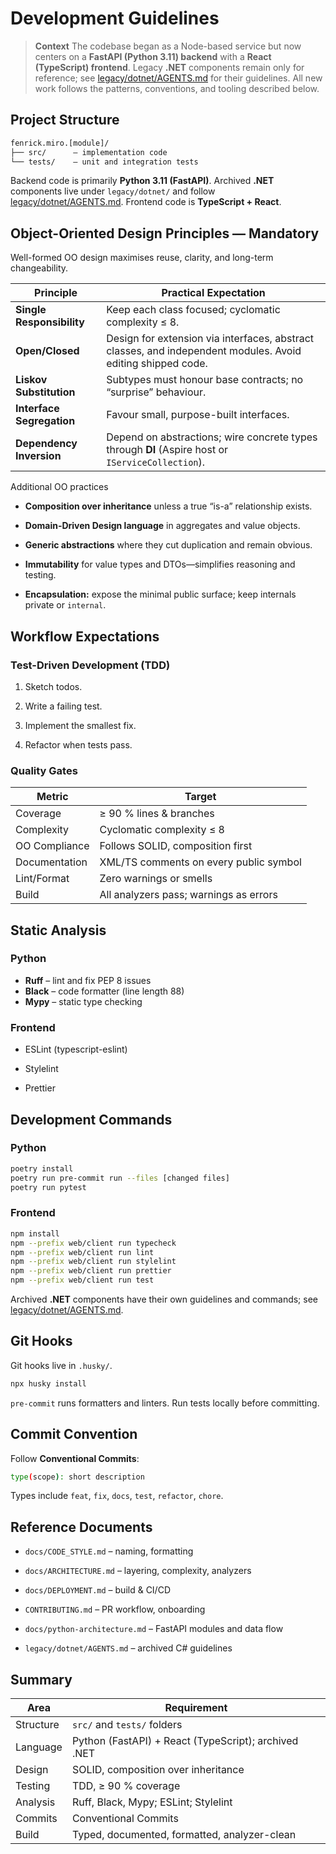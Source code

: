 # Development Guidelines

> **Context**
> The codebase began as a Node-based service but now centers on a **FastAPI (Python 3.11) backend** with a **React (TypeScript) frontend**. Legacy **.NET** components remain only for reference; see [legacy/dotnet/AGENTS.md](legacy/dotnet/AGENTS.md) for their guidelines. All new work follows the patterns, conventions, and tooling described below.

## Project Structure

``` bash
fenrick.miro.[module]/
├── src/      – implementation code
└── tests/    – unit and integration tests
```

Backend code is primarily **Python 3.11 (FastAPI)**. Archived **.NET** components live under `legacy/dotnet/` and follow [legacy/dotnet/AGENTS.md](legacy/dotnet/AGENTS.md). Frontend code is **TypeScript + React**.

## Object-Oriented Design Principles — **Mandatory**

Well-formed OO design maximises reuse, clarity, and long-term changeability.

| Principle                 | Practical Expectation                                                                                        |
| ------------------------- | ------------------------------------------------------------------------------------------------------------ |
| **Single Responsibility** | Keep each class focused; cyclomatic complexity ≤ 8.                                                          |
| **Open/Closed**           | Design for extension via interfaces, abstract classes, and independ­ent modules. Avoid editing shipped code. |
| **Liskov Substitution**   | Subtypes must honour base contracts; no “surprise” behaviour.                                                |
| **Interface Segregation** | Favour small, purpose-built interfaces.                                                                      |
| **Dependency Inversion**  | Depend on abstractions; wire concrete types through **DI** (Aspire host or `IServiceCollection`).            |

Additional OO practices

* **Composition over inheritance** unless a true “is-a” relationship exists.

* **Domain-Driven Design language** in aggregates and value objects.

* **Generic abstractions** where they cut duplication and remain obvious.

* **Immutability** for value types and DTOs—simplifies reasoning and testing.

* **Encapsulation:** expose the minimal public surface; keep internals private or `internal`.

## Workflow Expectations

### Test-Driven Development (TDD)

1. Sketch todos.

2. Write a failing test.

3. Implement the smallest fix.

4. Refactor when tests pass.

### Quality Gates

| Metric        | Target                                 |
| ------------- | -------------------------------------- |
| Coverage      | ≥ 90 % lines & branches                |
| Complexity    | Cyclomatic complexity ≤ 8              |
| OO Compliance | Follows SOLID, composition first       |
| Documentation | XML/TS comments on every public symbol |
| Lint/Format   | Zero warnings or smells                |
| Build         | All analyzers pass; warnings as errors |

## Static Analysis

### Python

* **Ruff** – lint and fix PEP 8 issues
* **Black** – code formatter (line length 88)
* **Mypy** – static type checking

### Frontend

* ESLint (typescript-eslint)

* Stylelint

* Prettier

## Development Commands

### Python

``` bash
poetry install
poetry run pre-commit run --files [changed files]
poetry run pytest
```

### Frontend

``` bash
npm install
npm --prefix web/client run typecheck
npm --prefix web/client run lint
npm --prefix web/client run stylelint
npm --prefix web/client run prettier
npm --prefix web/client run test
```

Archived **.NET** components have their own guidelines and commands; see [legacy/dotnet/AGENTS.md](legacy/dotnet/AGENTS.md).

## Git Hooks

Git hooks live in `.husky/`.

``` bash
npx husky install
```

`pre-commit` runs formatters and linters. Run tests locally before committing.

## Commit Convention

Follow **Conventional Commits**:

``` bash
type(scope): short description
```

Types include `feat`, `fix`, `docs`, `test`, `refactor`, `chore`.

## Reference Documents

* `docs/CODE_STYLE.md` – naming, formatting

* `docs/ARCHITECTURE.md` – layering, complexity, analyzers

* `docs/DEPLOYMENT.md` – build & CI/CD

* `CONTRIBUTING.md` – PR workflow, onboarding
* `docs/python-architecture.md` – FastAPI modules and data flow
* `legacy/dotnet/AGENTS.md` – archived C# guidelines

## Summary

| Area      | Requirement                                  |
| --------- | -------------------------------------------- |
| Structure | `src/` and `tests/` folders                  |
| Language  | Python (FastAPI) + React (TypeScript); archived .NET |
| Design    | SOLID, composition over inheritance          |
| Testing   | TDD, ≥ 90 % coverage                         |
| Analysis  | Ruff, Black, Mypy; ESLint; Stylelint |
| Commits   | Conventional Commits                         |
| Build     | Typed, documented, formatted, analyzer-clean |
